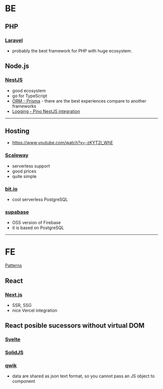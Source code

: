 # BE

## PHP

### [Laravel](https://laravel.com/) 

- probably the best framework for PHP with huge ecosystem.

## Node.js

### [NestJS](https://nestjs.com/)

- good ecosystem
- go for TypeScript
- [ORM - Prisma](https://www.prisma.io/) - there are the best experiences compare to another frameworks
- [Logging - Pino NestJS integration](https://github.com/iamolegga/nestjs-pino)



--------------




## Hosting
- https://www.youtube.com/watch?v=-zKYT2I_WhE

### [Scaleway](https://www.scaleway.com/en/)
- serverless support
- good prices
- quite simple

### [bit.io](https://bit.io/)
- cool serverless PostgreSQL

### [supabase](https://supabase.com/)
- OSS version of Firebase
- it is based on PostgreSQL



--------------



# FE

[Patterns](https://web.dev/patterns/)

## React

### [Next.js]()
- SSR, SSG
- nice Vercel integration

## React posible sucessors without virtual DOM

### [Svelte](https://svelte.dev/)

### [SolidJS](https://www.solidjs.com/)

### [qwik](https://qwik.builder.io/)
- data are shared as json text format, so you cannot pass an JS object to component

